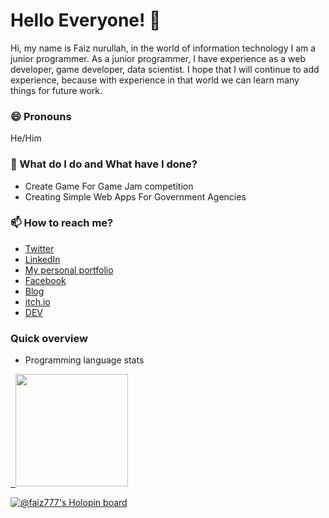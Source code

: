 # Hello Everyone! 👋

Hi, my name is Faiz nurullah, in the world of information technology I am a junior programmer. As a junior programmer, I have experience as a web developer, game developer, data scientist. I hope that I will continue to add experience, because with experience in that world we can learn many things for future work.

### 😄 Pronouns
He/Him

### 🌱 What do I do and What have I done? 
- Create Game For Game Jam competition
- Creating Simple Web Apps For Government Agencies

### 📫 How to reach me?
- [Twitter](https://twitter.com/Faiznurullah_75) 
- [LinkedIn](https://www.linkedin.com/in/faiznurullah/) 
- [My personal portfolio](https://faiznurullah.xyz) 
- [Facebook](https://web.facebook.com/faiznurullah66) 
- [Blog](https://www.blogger.com/profile/02478102505792010827)
- [itch.io](https://grakody.itch.io/)
- [DEV](https://dev.to/faiznurullah)



### Quick overview

- Programming language stats
<a href="https://github.com/faiznurullah">

&nbsp; 
  <img height="180em" src="https://github-readme-stats-eight-theta.vercel.app/api/top-langs/?username=faiznurullah&layout=compact&langs_count=8&theme=algolia"/>

</a>

</p>

[![@faiz777's Holopin board](https://holopin.me/faiz777)](https://holopin.io/@faiz777)

